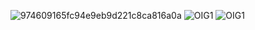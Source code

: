 ![974609165fc94e9eb9d221c8ca816a0a](https://github.com/anonq115/top-bar-gold--glow/assets/32353565/2f1cee71-b8af-475b-8168-74779b2a769d)
![OIG1](https://github.com/anonq115/top-bar-gold--glow/assets/32353565/7dcbb007-1753-46d9-a796-7c06f0cdb862)
![OIG1](https://github.com/anonq115/top-bar-gold--glow/assets/32353565/1f5f7512-924d-4b98-9c71-d0a5fe6eaf6f)

